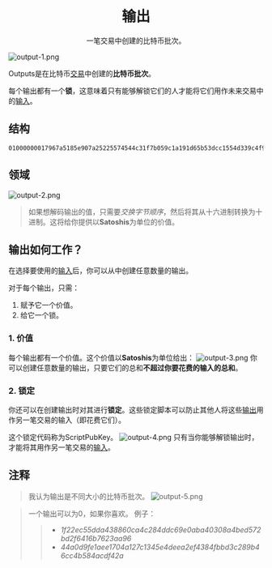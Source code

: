 # <center>输出</center>
<center>一笔交易中创建的比特币批次。</center>

![output-1.png](img/output-1-svg.png)

Outputs是在比特币[交易](../Transaction%20Data.md)中创建的**比特币批次**。 

每个输出都有一个**锁**，这意味着只有能够解锁它们的人才能将它们用作未来交易中的[输入](../Input/input.md)。 

## 结构
```
01000000017967a5185e907a25225574544c31f7b059c1a191d65b53dcc1554d339c4f9efc010000006a47304402206a2eb16b7b92051d0fa38c133e67684ed064effada1d7f925c842da401d4f22702201f196b10e6e4b4a9fff948e5c5d71ec5da53e90529c8dbd122bff2b1d21dc8a90121039b7bcd0824b9a9164f7ba098408e63e5b7e3cf90835cceb19868f54f8961a825ffffffff014baf2100000000001976a914db4d1141d0048b1ed15839d0b7a4c488cd368b0e88ac00000000
```

## 领域
![output-2.png](img/output.png)

>如果想解码输出的值，只需要*交换字节顺序*，然后将其从十六进制转换为十进制。这将给你提供以**Satoshis**为单位的价值。

## 输出如何工作？
在选择要使用的[输入](../Input/input.md)后，你可以从中创建任意数量的输出。

对于每个输出，只需：

1. 赋予它一个价值。
2. 给它一个锁。

### 1. 价值
每个输出都有一个价值。这个价值以**Satoshis**为单位给出：
![output-3.png](img/output-3-svg.png)
你可以创建任意数量的输出，只要它们的总和**不超过你要花费的输入的总和**。

### 2. 锁定
 
你还可以在创建输出时对其进行**锁定**。这些锁定脚本可以防止其他人将这些[输出](../Input/input.md)用作另一笔交易的输入（即花费它们）。

这个锁定代码称为ScriptPubKey。
![output-4.png](img/output-4-svg.png)
只有当你能够解锁输出时，才能将其用作另一笔交易的[输入](../Input/input.md)。

## 注释
>我认为输出是不同大小的比特币批次。
![output-5.png](img/output-5-svg.png)

>一个输出可以为0，如果你喜欢。
例子：
>>* *1f22ec55dda438860ca4c284ddc69e0aba40308a4bed572bd2f6416b7623aa96*
>>* *44a0d9fe1aee1704a127c1345e4deea2ef4384fbbd3c289b46cc4b584acdf42a*